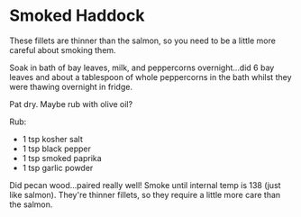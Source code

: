 # Smoked Haddock

These fillets are thinner than the salmon, so you need to be a little more careful about smoking them.

Soak in bath of bay leaves, milk, and peppercorns overnight...did 6 bay leaves and about a tablespoon of whole peppercorns in the bath whilst they were thawing overnight in fridge.

Pat dry.  Maybe rub with olive oil?

Rub:
* 1 tsp kosher salt
* 1 tsp black pepper
* 1 tsp smoked paprika
* 1 tsp garlic powder

Did pecan wood...paired really well!  Smoke until internal temp is 138 (just like salmon).  They're thinner fillets, so they require a little more care than the salmon.
